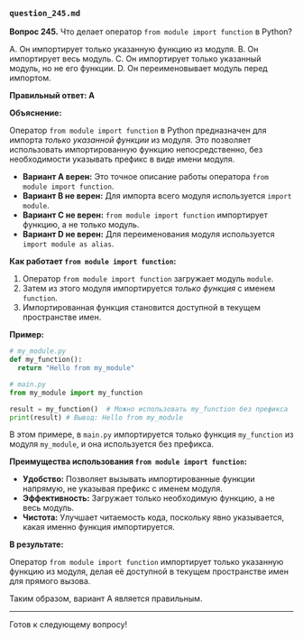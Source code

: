 ### `question_245.md`

**Вопрос 245.** Что делает оператор `from module import function` в Python?

A. Он импортирует только указанную функцию из модуля.
B. Он импортирует весь модуль.
C. Он импортирует только указанный модуль, но не его функции.
D. Он переименовывает модуль перед импортом.

**Правильный ответ: A**

**Объяснение:**

Оператор `from module import function` в Python предназначен для импорта *только указанной функции* из модуля. Это позволяет использовать импортированную функцию непосредственно, без необходимости указывать префикс в виде имени модуля.

*   **Вариант A верен:** Это точное описание работы оператора `from module import function`.
*   **Вариант B не верен:** Для импорта всего модуля используется `import module`.
*   **Вариант C не верен:**  `from module import function` импортирует функцию, а не только модуль.
*   **Вариант D не верен:**  Для переименования модуля используется `import module as alias`.

**Как работает `from module import function`:**

1.  Оператор `from module import function` загружает модуль `module`.
2.  Затем из этого модуля импортируется *только функция* с именем `function`.
3.  Импортированная функция становится доступной в текущем пространстве имен.

**Пример:**

```python
# my_module.py
def my_function():
  return "Hello from my_module"

# main.py
from my_module import my_function

result = my_function()  # Можно использовать my_function без префикса
print(result) # Вывод: Hello from my_module
```
В этом примере, в `main.py` импортируется только функция `my_function` из модуля `my_module`, и она используется без префикса.

**Преимущества использования `from module import function`:**

*   **Удобство:**  Позволяет вызывать импортированные функции напрямую, не указывая префикс с именем модуля.
*   **Эффективность:**  Загружает только необходимую функцию, а не весь модуль.
*   **Чистота:** Улучшает читаемость кода, поскольку явно указывается, какая именно функция импортируется.

**В результате:**

Оператор `from module import function` импортирует только указанную функцию из модуля, делая её доступной в текущем пространстве имен для прямого вызова.

Таким образом, вариант A является правильным.

---

Готов к следующему вопросу!
